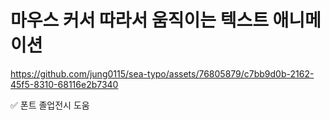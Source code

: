 # 마우스 커서 따라서 움직이는 텍스트 애니메이션

https://github.com/jung0115/sea-typo/assets/76805879/c7bb9d0b-2162-45f5-8310-68116e2b7340

✅ 폰트 졸업전시 도움

